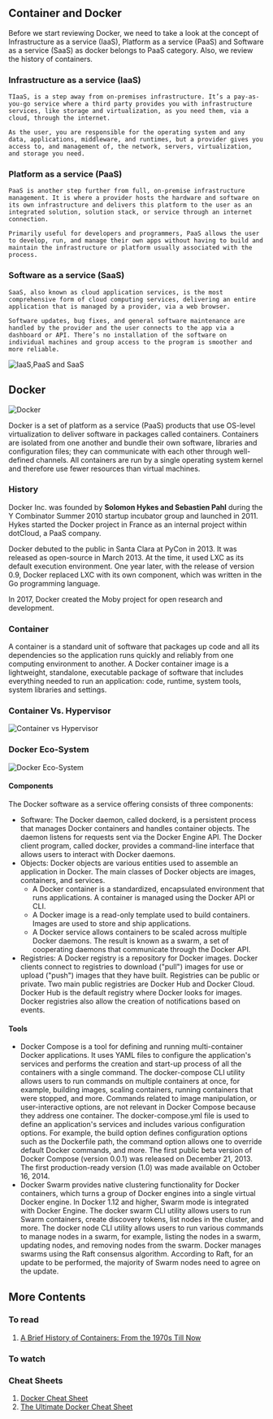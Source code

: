 ## Container and Docker

Before we start reviewing Docker, we need to take a look at the concept of Infrastructure as a service (IaaS), Platform as a service (PaaS) and Software as a service (SaaS) as docker belongs to PaaS category. Also, we review the history of containers.

### Infrastructure as a service (IaaS)

    TIaaS, is a step away from on-premises infrastructure. It’s a pay-as-you-go service where a third party provides you with infrastructure services, like storage and virtualization, as you need them, via a cloud, through the internet. 

    As the user, you are responsible for the operating system and any data, applications, middleware, and runtimes, but a provider gives you access to, and management of, the network, servers, virtualization, and storage you need. 

### Platform as a service (PaaS)

    PaaS is another step further from full, on-premise infrastructure management. It is where a provider hosts the hardware and software on its own infrastructure and delivers this platform to the user as an integrated solution, solution stack, or service through an internet connection.

    Primarily useful for developers and programmers, PaaS allows the user to develop, run, and manage their own apps without having to build and maintain the infrastructure or platform usually associated with the process. 


### Software as a service (SaaS)
    SaaS, also known as cloud application services, is the most comprehensive form of cloud computing services, delivering an entire application that is managed by a provider, via a web browser. 

    Software updates, bug fixes, and general software maintenance are handled by the provider and the user connects to the app via a dashboard or API. There’s no installation of the software on individual machines and group access to the program is smoother and more reliable. 

![IaaS,PaaS and SaaS](https://www.redhat.com/cms/managed-files/iaas-paas-saas-diagram5.1-1638x1046.png)

## Docker
![Docker](https://miro.medium.com/max/1400/1*JUOITpaBdlrMP9D__-K5Fw.png)

Docker is a set of platform as a service (PaaS) products that use OS-level virtualization to deliver software in packages called containers. Containers are isolated from one another and bundle their own software, libraries and configuration files; they can communicate with each other through well-defined channels. All containers are run by a single operating system kernel and therefore use fewer resources than virtual machines.

### History

Docker Inc. was founded by **Solomon Hykes and Sebastien Pahl** during the Y Combinator Summer 2010 startup incubator group and launched in 2011. Hykes started the Docker project in France as an internal project within dotCloud, a PaaS company.

Docker debuted to the public in Santa Clara at PyCon in 2013. It was released as open-source in March 2013. At the time, it used LXC as its default execution environment. One year later, with the release of version 0.9, Docker replaced LXC with its own component, which was written in the Go programming language.

In 2017, Docker created the Moby project for open research and development.

### Container

A container is a standard unit of software that packages up code and all its dependencies so the application runs quickly and reliably from one computing environment to another. A Docker container image is a lightweight, standalone, executable package of software that includes everything needed to run an application: code, runtime, system tools, system libraries and settings.

### Container Vs. Hypervisor

![Container vs Hypervisor](https://images.contentstack.io/v3/assets/blt300387d93dabf50e/bltb6200bc085503718/5e1f209a63d1b6503160c6d5/containers-vs-virtual-machines.jpg)

### Docker Eco-System

![Docker Eco-System](https://docs.docker.com/engine/images/architecture.svg)
#### Components
The Docker software as a service offering consists of three components:

* Software: The Docker daemon, called dockerd, is a persistent process that manages Docker containers and handles container objects. The daemon listens for requests sent via the Docker Engine API. The Docker client program, called docker, provides a command-line interface that allows users to interact with Docker daemons.
* Objects: Docker objects are various entities used to assemble an application in Docker. The main classes of Docker objects are images, containers, and services.
    * A Docker container is a standardized, encapsulated environment that runs applications. A container is managed using the Docker API or CLI.
    * A Docker image is a read-only template used to build containers. Images are used to store and ship applications.
    * A Docker service allows containers to be scaled across multiple Docker daemons. The result is known as a swarm, a set of cooperating daemons that communicate through the Docker API.
* Registries: A Docker registry is a repository for Docker images. Docker clients connect to registries to download ("pull") images for use or upload ("push") images that they have built. Registries can be public or private. Two main public registries are Docker Hub and Docker Cloud. Docker Hub is the default registry where Docker looks for images. Docker registries also allow the creation of notifications based on events.

#### Tools
* Docker Compose is a tool for defining and running multi-container Docker applications. It uses YAML files to configure the application's services and performs the creation and start-up process of all the containers with a single command. The docker-compose CLI utility allows users to run commands on multiple containers at once, for example, building images, scaling containers, running containers that were stopped, and more. Commands related to image manipulation, or user-interactive options, are not relevant in Docker Compose because they address one container. The docker-compose.yml file is used to define an application's services and includes various configuration options. For example, the build option defines configuration options such as the Dockerfile path, the command option allows one to override default Docker commands, and more. The first public beta version of Docker Compose (version 0.0.1) was released on December 21, 2013. The first production-ready version (1.0) was made available on October 16, 2014.
* Docker Swarm provides native clustering functionality for Docker containers, which turns a group of Docker engines into a single virtual Docker engine. In Docker 1.12 and higher, Swarm mode is integrated with Docker Engine. The docker swarm CLI utility allows users to run Swarm containers, create discovery tokens, list nodes in the cluster, and more. The docker node CLI utility allows users to run various commands to manage nodes in a swarm, for example, listing the nodes in a swarm, updating nodes, and removing nodes from the swarm. Docker manages swarms using the Raft consensus algorithm. According to Raft, for an update to be performed, the majority of Swarm nodes need to agree on the update.


## More Contents
### To read
1. [A Brief History of Containers: From the 1970s Till Now](https://blog.aquasec.com/a-brief-history-of-containers-from-1970s-chroot-to-docker-2016)

### To watch

### Cheat Sheets
1. [Docker Cheat Sheet](https://www.docker.com/sites/default/files/d8/2019-09/docker-cheat-sheet.pdf)
2. [The Ultimate Docker Cheat Sheet](https://dockerlabs.collabnix.com/docker/cheatsheet/)